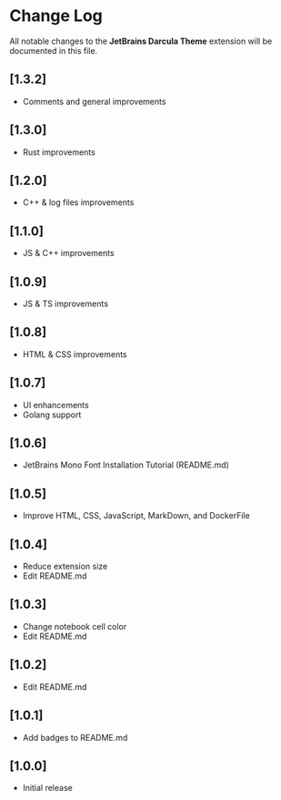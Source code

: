 # Change Log

All notable changes to the **JetBrains Darcula Theme** extension will be documented in this file.

## \[1.3.2\]

- Comments and general improvements

## \[1.3.0\]

- Rust improvements

## \[1.2.0\]

- C++ & log files improvements

## \[1.1.0\]

- JS & C++ improvements

## \[1.0.9\]

- JS & TS improvements

## \[1.0.8\]

- HTML & CSS improvements

## \[1.0.7\]

- UI enhancements
- Golang support

## \[1.0.6\]

- JetBrains Mono Font Installation Tutorial (README.md)

## \[1.0.5\]

- Improve HTML, CSS, JavaScript, MarkDown, and DockerFile

## \[1.0.4\]

- Reduce extension size
- Edit README.md

## \[1.0.3\]

- Change notebook cell color
- Edit README.md

## \[1.0.2\]

- Edit README.md

## \[1.0.1\]

- Add badges to README.md

## \[1.0.0\]

- Initial release
